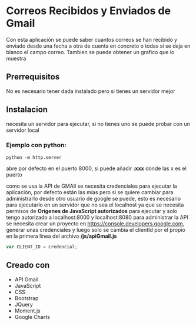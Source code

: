 # Correos Recibidos y Enviados de Gmail

Con esta aplicación se puede saber cuantos correos se han recibido y enviado desde una fecha a otra de cuenta en concreto o todas  si se deja en blanco el campo correo.
Tambien se puede obtener un grafico que lo muestra

## Prerrequisitos

No es necesario tener dada instalado pero si tienes un servidor mejor

## Instalacion

necesita un servidor para ejecutar, si no tienes uno se puede probar con un servidor local

### Ejemplo con python:
```
python -m http.server
```
abre por defecto en el puerto 8000, si puede añadir **:xxx** donde las x es el puerto

como se usa la API de GMAIl se necesita credenciales para ejecutar la aplicación, por defecto están las mías pero si se quiere cambiar para administrarlo desde otro usuario de google se puede, esto es necesario para ejecutarlo en un servidor que no sea el localhost ya que se necesita permisos de **Orígenes de JavaScript autorizados** para ejecutar y solo tengo autorizado a localhost:8000 y localhost:8080
para administrar la API se necesita crear un proyecto en https://console.developers.google.com, generar unas credenciales y luego solo se cambia el clientId por el propio en la primera linea del archivo **/js/apiGmail.js**
```JavaScript
var CLIENT_ID = credencial;
```

## Creado con

* API Gmail
* JavaScript
* CSS
* Bootstrap
* JQuery
* Moment.js
* Google Charts

